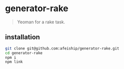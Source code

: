 # generator-rake
> Yeoman for a rake task.

## installation
```bash
git clone git@github.com:afeiship/generator-rake.git
cd generator-rake
npm i
npm link
```
